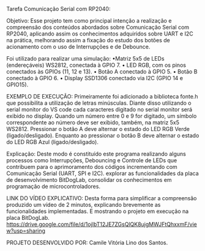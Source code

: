 Tarefa Comunicação Serial com RP2040:

Objetivo: 
Esse projeto tem como principal intenção a realização e compreensão dos conteúdos abordados sobre  Comunicação Serial com RP2040, aplicando assim os conhecimentos adquiridos sobre UART e I2C na prática, melhorando assim a fixação do estudo dos botões de acionamento com o uso de Interrupções e de Debounce.

Foi utilizado para realizar uma simulação:
•Matriz 5x5 de LEDs (endereçáveis) WS2812, conectada à GPIO 7.
• LED RGB, com os pinos conectados às GPIOs (11, 12 e 13).
• Botão A conectado à GPIO 5.
• Botão B conectado à GPIO 6.
• Display SSD1306 conectado via I2C (GPIO 14 e GPIO15).

EXEMPLO DE EXECUÇÃO:
Primeiramente foi adicionado a biblioteca fonte.h que possibilita a utilização de letras minúsculas. Diante disso utilizando o serial monitor do VS code cada caracteres digitado no serial monitor será exibido no display.
Quando um número entre 0 e 9 for digitado, um símbolo correspondente ao número deve ser exibido, também, na matriz 5x5 WS2812.
Pressionar o botão A deve alternar o estado do LED RGB Verde (ligado/desligado). Enquanto ao pressionar o botão  B deve alternar o estado do LED RGB Azul (ligado/desligado).

Explicação: 
Deste modo é constituído este programa realizando alguns processos como Interrupções, Debouncing e Controle de LEDs  que contribuem para o aprimoramento dos códigos incrementando com Comunicação Serial (UART, SPI e I2C). explorar  as funcionalidades da placa de desenvolvimento BitDogLab, consolidar os conhecimentos em programação de  microcontroladores.

LINK DO VÍDEO EXPLICATIVO:
Desta forma para simplificar a compreensão produzido um vídeo de  2 minutos, explicando  brevemente as funcionalidades implementadas. E mostrando o  projeto em execução na placa BitDogLab.
https://drive.google.com/file/d/1ojIbT12JE7ZGsQlQK8ujgMWJFtQhxxmF/view?usp=sharing

PROJETO DESENVOLVIDO POR:
Camile Vitória Lino dos Santos.
